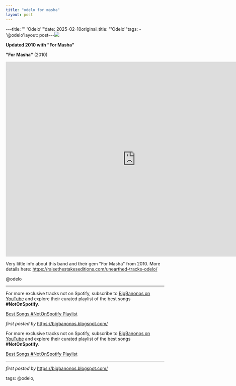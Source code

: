 ```yaml
---
title: "odelo for masha"
layout: post
---
```

---title: "' 'Odelo''"date: 2025-02-10original_title: "'Odelo'"tags:  - '@odelo'layout: post---<!-- Odelo --><img src="https://i.scdn.co/image/ab6761610000e5ebcbc709a91255dafe926113c3" /> <p><strong>Updated 2010 with "For Masha"</strong></p> <p><strong>"For Masha"</strong> (2010)</p> <iframe width="824" height="618" src="https://www.youtube.com/embed/UEMGT2pHcaI" title="Odelo - For Masha" frameborder="0" allow="accelerometer; autoplay; clipboard-write; encrypted-media; gyroscope; picture-in-picture; web-share" referrerpolicy="strict-origin-when-cross-origin" allowfullscreen></iframe> <p>Very little info about this band and their gem "For Masha" from 2010. More details here: <a href="https://raisethestakeseditions.com/unearthed-tracks-odelo/" target="_blank">https://raisethestakeseditions.com/unearthed-tracks-odelo/</a></p> <p>@odelo</p> <hr /> <!-- Footer --><p>For more exclusive tracks not on Spotify, subscribe to <a href="https://www.youtube.com/@BigBanonos" target="_blank">BigBanonos on YouTube</a> and explore their curated playlist of the best songs <strong>#NotOnSpotify</strong>.</p> <p><a href="https://www.youtube.com/playlist?list=PLtuNtuTatqI0kFahUCbtbfenC_ET5O_tr" target="_blank">Best Songs #NotOnSpotify Playlist</a></p> <p><em>first posted by</em> <a href="https://bigbanonos.blogspot.com/" rel="noopener" target="_new">https://bigbanonos.blogspot.com/</a></p><!--Subscribe and Playlist Links--><div>    <p>For more exclusive tracks not on Spotify, subscribe to <a href="https://www.youtube.com/@BigBanonos" target="_blank">BigBanonos on YouTube</a> and explore their curated playlist of the best songs <strong>#NotOnSpotify</strong>.</p>    <p><a href="https://www.youtube.com/playlist?list=PLtuNtuTatqI0kFahUCbtbfenC_ET5O_tr" target="_blank">Best Songs #NotOnSpotify Playlist<br /></a></p></div><hr /><p><em>first posted by</em> <a href="https://bigbanonos.blogspot.com/" rel="noopener" target="_new">https://bigbanonos.blogspot.com/</a></p><p>tags: @odelo,</p>